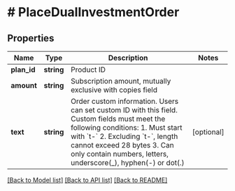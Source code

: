 # # PlaceDualInvestmentOrder

## Properties

Name | Type | Description | Notes
------------ | ------------- | ------------- | -------------
**plan_id** | **string** | Product ID | 
**amount** | **string** | Subscription amount, mutually exclusive with copies field | 
**text** | **string** | Order custom information. Users can set custom ID with this field. Custom fields must meet the following conditions:  1. Must start with &#x60;t-&#x60; 2. Excluding &#x60;t-&#x60;, length cannot exceed 28 bytes 3. Can only contain numbers, letters, underscore(_), hyphen(-) or dot(.) | [optional] 

[[Back to Model list]](../../README.md#documentation-for-models) [[Back to API list]](../../README.md#documentation-for-api-endpoints) [[Back to README]](../../README.md)
